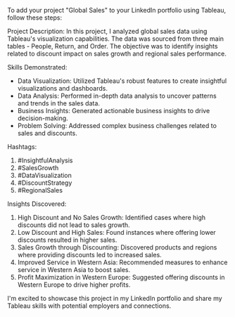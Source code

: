 To add your project "Global Sales" to your LinkedIn portfolio using Tableau, follow these steps:


Project Description:
In this project, I analyzed global sales data using Tableau's visualization capabilities. The data was sourced from three main tables - People, Return, and Order. The objective was to identify insights related to discount impact on sales growth and regional sales performance.

Skills Demonstrated:
- Data Visualization: Utilized Tableau's robust features to create insightful visualizations and dashboards.
- Data Analysis: Performed in-depth data analysis to uncover patterns and trends in the sales data.
- Business Insights: Generated actionable business insights to drive decision-making.
- Problem Solving: Addressed complex business challenges related to sales and discounts.

Hashtags:
1. #InsightfulAnalysis
2. #SalesGrowth
3. #DataVisualization
4. #DiscountStrategy
5. #RegionalSales

Insights Discovered:
1. High Discount and No Sales Growth: Identified cases where high discounts did not lead to sales growth.
2. Low Discount and High Sales: Found instances where offering lower discounts resulted in higher sales.
3. Sales Growth through Discounting: Discovered products and regions where providing discounts led to increased sales.
4. Improved Service in Western Asia: Recommended measures to enhance service in Western Asia to boost sales.
5. Profit Maximization in Western Europe: Suggested offering discounts in Western Europe to drive higher profits.

I'm excited to showcase this project in my LinkedIn portfolio and share my Tableau skills with potential employers and connections.
